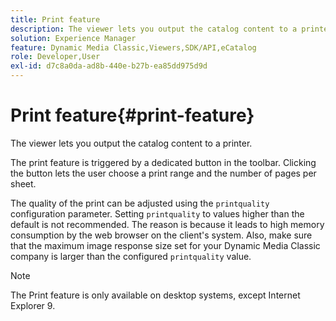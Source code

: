 ```yaml
---
title: Print feature
description: The viewer lets you output the catalog content to a printer.
solution: Experience Manager
feature: Dynamic Media Classic,Viewers,SDK/API,eCatalog
role: Developer,User
exl-id: d7c8a0da-ad8b-440e-b27b-ea85dd975d9d
---
```

# Print feature{#print-feature}

The viewer lets you output the catalog content to a printer.

 The print feature is triggered by a dedicated button in the toolbar. Clicking the button lets the user choose a print range and the number of pages per sheet.

The quality of the print can be adjusted using the `printquality` configuration parameter. Setting `printquality` to values higher than the default is not recommended. The reason is because it leads to high memory consumption by the web browser on the client's system. Also, make sure that the maximum image response size set for your Dynamic Media Classic company is larger than the configured `printquality` value.

>[!NOTE]
>
>The Print feature is only available on desktop systems, except Internet Explorer 9.
